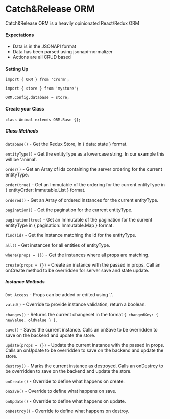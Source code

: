 # Catch&Release ORM
Catch&Release ORM is a heavily opinionated React/Redux ORM

#### Expectations
* Data is in the JSONAPI format
* Data has been parsed using jsonapi-normalizer
* Actions are all CRUD based

#### Setting Up
`import { ORM } from 'crorm';`

`import { store } from 'mystore';`

`ORM.Config.database = store;`

#### Create your Class
`class Animal extends ORM.Base {};`

##### Class Methods
`database()` - Get the Redux Store, in { data: state } format.

`entityType()` - Get the entityType as a lowercase string. In our example this will be 'animal'.

`order()` - Get an Array of ids containing the server ordering for the current entityType.

`order(true)` - Get an Immutable of the ordering for the current entityType in { entityOrder: Immutable.List } format.

`ordered()` - Get an Array of ordered instances for the current entityType.

`pagination()` - Get the pagination for the current entityType. 

`pagination(true)` - Get an Immutable of the pagination for the current entityType in { pagination: Immutable.Map } format.

`find(id)` - Get the instance matching the id for the entityType.

`all()` - Get instances for all entities of entityType.

`where(props = {})` - Get the instances where all props are matching.

`create(props = {})` - Create an instance with the passed in props. Call an onCreate method to be overridden for server save and state update.

##### Instance Methods

`Dot Access` - Props can be added or edited using '.'.

`valid()` - Override to provide instance validation, return a boolean.

`changes()` - Returns the current changeset in the format `{ changedKey: { newValue, oldValue } }`.

`save()` - Saves the current instance. Calls an onSave to be overridden to save on the backend and update the store.

`update(props = {})` - Update the current instance with the passed in props. Calls an onUpdate to be overridden to save on the backend and update the store.

`destroy()` - Marks the current instance as destroyed. Calls an onDestroy to be overridden to save on the backend and update the store.

`onCreate()` - Override to define what happens on create.

`onSave()` - Override to define what happens on save.

`onUpdate()` - Override to define what happens on update.

`onDestroy()` - Override to define what happens on destroy.